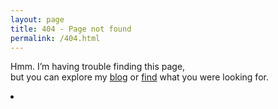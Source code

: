 ```yaml
---
layout: page
title: 404 - Page not found
permalink: /404.html
---
```

<div class="text-center">
<p>Hmm. I’m having trouble finding this page,<br> but you can explore my <a href="http://marzorati.co" target="_blank">blog</a> or <a href="http://marzorati.co/search/">find</a> what you were looking for.</p>
<li><a href="{{ site.baseurl }}/search/" title="Search" class="fa fa-lg fa-dizzy fa-10x"></a></li>
</div>

<div style="font-size: 0.5rem;">
    <i class="fas fa-dizzy fa-10x"></i>
</div>